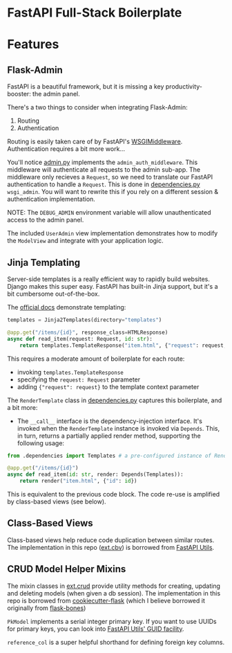 # FastAPI Full-Stack Boilerplate

# Features

## Flask-Admin 

FastAPI is a beautiful framework, but it is missing a key productivity-booster: the admin panel. 

There's a two things to consider when integrating Flask-Admin:

1. Routing
2. Authentication

Routing is easily taken care of by FastAPI's [WSGIMiddleware](https://fastapi.tiangolo.com/advanced/wsgi/). Authentication requires a bit more work...

You'll notice [admin.py](../app/admin.py) implements the `admin_auth_middleware`. This middleware will authenticate all requests to the admin sub-app. The middleware only recieves a `Request`, so we need to translate our FastAPI authentication to handle a `Request`. This is done in [dependencies.py](../app/dependencies.py) `wsgi_admin`. You will want to rewrite this if you rely on a different session & authentication implementation.

NOTE: The `DEBUG_ADMIN` environment variable will allow unauthenticated access to the admin panel.

The included `UserAdmin` view implementation demonstrates how to modify the `ModelView` and integrate with your application logic.

## Jinja Templating

Server-side templates is a really efficient way to rapidly build websites. Django makes this super easy. FastAPI has built-in Jinja support, but it's a bit cumbersome out-of-the-box.

The [official docs](https://fastapi.tiangolo.com/advanced/templates/#using-jinja2templates) demonstrate templating:

```python
templates = Jinja2Templates(directory="templates")

@app.get("/items/{id}", response_class=HTMLResponse)
async def read_item(request: Request, id: str):
    return templates.TemplateResponse("item.html", {"request": request, "id": id})
```

This requires a moderate amount of boilerplate for each route:

- invoking `templates.TemplateResponse`
- specifying the `request: Request` parameter
- adding `{"request": request}` to the template context parameter

The `RenderTemplate` class in [dependencies.py](../app/dependencies.py) captures this boilerplate, and a bit more:

- The `__call__` interface is the dependency-injection interface. It's invoked when the `RenderTemplate` instance is invoked via `Depends`. This, in turn, returns a partially applied render method, supporting the following usage:

```python
from .dependencies import Templates # a pre-configured instance of RenderTemplate

@app.get("/items/{id}")
async def read_item(id: str, render: Depends(Templates)):
    return render("item.html", {"id": id})
```

This is equivalent to the previous code block. The code re-use is amplified by class-based views (see below).


## Class-Based Views

Class-based views help reduce code duplication between similar routes. The implementation in this repo ([ext.cbv](../app/ext/cbv.py)) is borrowed from [FastAPI Utils](https://fastapi-utils.davidmontague.xyz/).

## CRUD Model Helper Mixins

The mixin classes in [ext.crud](../app/ext/crud.py) provide utility methods for creating, updating and deleting models (when given a db session). The implementation in this repo is borrowed from [cookiecutter-flask](https://github.com/cookiecutter-flask/cookiecutter-flask) (which I believe borrowed it originally from [flask-bones](https://github.com/cburmeister/flask-bones))

`PkModel` implements a serial integer primary key. If you want to use UUIDs for primary keys, you can look into [FastAPI Utils' GUID facility](https://fastapi-utils.davidmontague.xyz/user-guide/basics/guid-type/).

`reference_col` is a super helpful shorthand for defining foreign key columns.